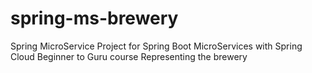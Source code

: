 # spring-ms-brewery
Spring MicroService Project for Spring Boot MicroServices with Spring Cloud Beginner to Guru course Representing the brewery
